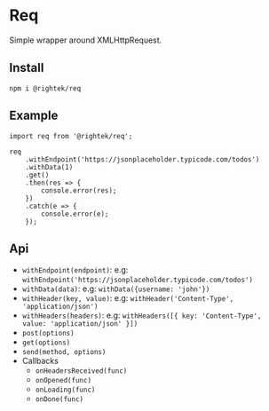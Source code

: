 # Req
Simple wrapper around XMLHttpRequest. 

## Install
`npm i @rightek/req`

## Example

```
import req from '@rightek/req';

req
    .withEndpoint('https://jsonplaceholder.typicode.com/todos')
    .withData(1)
    .get()
    .then(res => {
        console.error(res);
    })
    .catch(e => {
        console.error(e);
    });
```

## Api
- `withEndpoint(endpoint)`: e.g: `withEndpoint('https://jsonplaceholder.typicode.com/todos')`
- `withData(data)`: e.g: `withData({username: 'john'})`
- `withHeader(key, value)`: e.g: `withHeader('Content-Type', 'application/json')`
- `withHeaders(headers)`: e.g: `withHeaders([{ key: 'Content-Type', value: 'application/json' }])`
- `post(options)`
- `get(options)`
- `send(method, options)`
- Callbacks
    - `onHeadersReceived(func)`
    - `onOpened(func)`
    - `onLoading(func)`
    - `onDone(func)`
